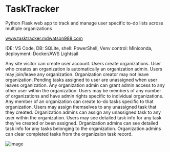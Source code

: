 # TaskTracker
Python Flask web app to track and manage user specific to-do lists across multiple organizations

www.tasktracker.mdwatson988.com

IDE: VS Code, DB: SQLite, shell: PowerShell, Venv control: Miniconda, deployment: Docker/AWS Lightsail

Any site visitor can create user account.
Users create organizations. User who creates an organization is automatically an organization admin.
Users may join/leave any organization.
Organization creator may not leave organization.
Pending tasks assigned to user are unassigned when user leaves organization.
Any organization admin can grant admin access to any other user within the organization.
Users may be members of any number of organizations and have admin rights specific to individual organizations.
Any member of an organization can create to-do tasks specific to that organization.
Users may assign themselves to any unassigned task that they created.
Organization admins can assign any unassigned task to any user within the organization.
Users may see detailed task info for any task they've created or been assigned.
Organization admins can see detailed task info for any tasks belonging to the organization.
Organization admins can clear completed tasks from the organizaion task record.

![image](https://user-images.githubusercontent.com/72046035/147047395-f2ba9a33-60e0-4851-8b0d-fad7c397c176.png)
